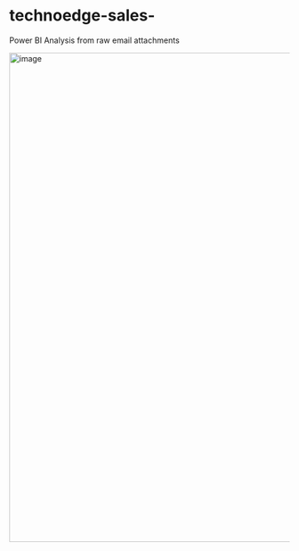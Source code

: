 # technoedge-sales-
Power BI Analysis from raw email attachments

<img width="878" alt="image" src="https://github.com/rizwinsalam/technoedge-sales-/assets/152194804/3ce19c16-f30f-45d2-9a97-49488bcb3544">
